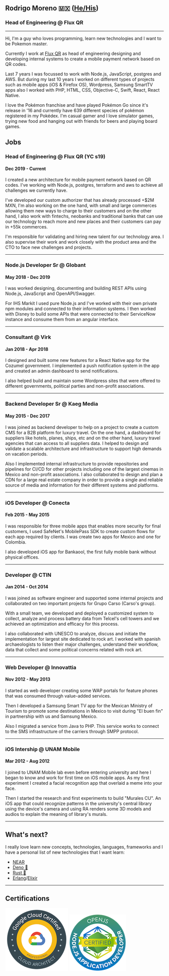## Rodrigo Moreno 🇲🇽 ([He/His](https://pronoun.is/he/his))
### Head of Engineering @ Flux QR
___

Hi, I'm a guy who loves programming, learn new technologies and I want to be Pokemon master.

Currently I work at [Flux QR](https://paywithflux.com) as head of engineering designing and developing internal systems to create a mobile payment network based on QR codes.

Last 7 years I was focussed to work with Node.js, JavaScript, postgres and AWS. But during my last 10 years I worked on different types of projects such as mobile apps (iOS & Firefox OS), Wordpress, Samsung SmartTV apps also I worked with PHP, HTML, CSS, Objective-C, Swift, React, React Native.

I love the Pokémon franchise and have played Pokémon Go since it's release in '16 and currently have 639 different species of pokémon registered in my Pokédex. I'm casual gamer and I love simulator games, trying new food and hanging out with friends for beers and playing board games.

## Jobs

### **Head of Engineering @ Flux QR (YC s19)**
#### Dec 2019 - Current

I created a new architecture for mobile payment network based on QR codes. I've working with Node.js, postgres, terraform and aws to achieve all challenges we currently have.

I've developed our custom authorizer that has already processed +$2M MXN, I'm also working on the one hand, with small and large commerces allowing them new ways to charge to their customers and on the other hand, I also work with fintechs, neobanks and traditional banks that can use our technology to reach more and new places and their customers can pay in +55k commerces.

I'm responsible for validating and hiring new talent for our technology area. I also supervise their work and work closely with the product area and the CTO to face new challenges and projects. 

---
### **Node.js Developer Sr @ Globant**
#### May 2018 - Dec 2019

I was worked designing, documenting and building REST APIs using Node.js, JavaScript and OpenAPI/Swagger.

For IHS Markit I used pure Node.js and I've worked with their own private npm modules and connected to their information systems. I then worked with Disney to build some APIs that were connected to their ServiceNow instance and consume them from an angular interface.

---
### **Consultant @ Virk**
#### Jan 2018 - Apr 2018

I designed and built some new features for a React Native app for the Cozumel government. I implemented a push notification system in the app and created an admin dashboard to send notifications.

I also helped build and maintain some Wordpress sites that were offered to different governments, political parties and non-profit associations.

---
### **Backend Developer Sr @ Kaeg Media**
#### May 2015 - Dec 2017

I was joined as backend developer to help on a project to create a custom CMS for a B2B platform for luxury travel. On the one hand, a dashboard for suppliers like hotels, planes, ships, etc and on the other hand, luxury travel agencies that can access to all suppliers data. I helped to design and validate a scalable architecture and infrastructure to support high demands on vacation periods.

Also I implemented internal infrastructure to provide repositories and pipelines for CI/CD for other projects including one of the largest cinemas in Mexico and non-profit associations. I also collaborated to design and plan a CDN for a large real estate company in order to provide a single and reliable source of media and information for their different systems and platforms.

---
### **iOS Developer @ Conecta**
#### Feb 2015 - May 2015

I was responsible for three mobile apps that enables more security for final customers, I used SafeNet's MobilePass SDK to create custom flows for each app required by clients. I was create two apps for Mexico and one for Colombia.

I also developed iOS app for Bankaool, the first fully mobile bank without physical offices.

---
### **Developer @ CTIN**
#### Jan 2014 - Oct 2014

I was joined as software engineer and supported some internal projects and collaborated on two important projects for Grupo Carso (Carso's group).

With a small team, we developed and deployed a customized system to collect, analyze and process battery data from Telcel's cell towers and we achieved an optimization and efficacy for this process.

I also collaborated with UNESCO to analyze, discuss and initiate the implementation for largest site dedicated to rock art. I worked with spanish archaeologists to listen their major challenges, understand their workflow, data that collect and some political concerns related with rock art.

---
### **Web Developer @ Innovattia**
#### Nov 2012 - May 2013

I started as web developer creating some WAP portals for feature phones that was consumed through value-added services.

Then I developed a Samsung Smart TV app for the Mexican Ministry of Tourism to promote some destinations in Mexico to visit during "El buen fin" in partnership with us and Samsung Mexico.

Also I migrated a service from Java to PHP. This service works to connect to the SMS infrastructure of the carriers through SMPP protocol.

---
### **iOS Intership @ UNAM Mobile**
#### Mar 2012 - Aug 2012

I joined to UNAM Mobile lab even before entering university and here I began to know and work for first time on iOS mobile apps. As my first experiment I created a facial recognition app that overlaid a meme into your face.

Then I started the research and first experiments to build "Murales CU". An iOS app that could recognize patterns in the university's central library using the device's camera and using RA renders some 3D models and audios to explain the meaning of library's murals.

___

## What's next?

I really love learn new concepts, technologies, languages, frameworks and I have a personal list of new technologies that I want learn:

* [NEAR](https://near.org/)
* [Deno 🦕](https://deno.land/)
* [Rust 🦀](https://www.rust-lang.org/)
* [Erlang](https://www.erlang.org/)/[Elixir](https://elixir-lang.org/)
___

## Certifications

[![GCP Cloud Architect](gcp_professional_cloud_architect.png)](https://www.credential.net/fa1366af-4823-4fcb-b553-477f5b607470) [![JSNAD](openjs_jsnad.png)](https://www.credly.com/badges/0facda80-21c4-4984-a0d6-1fb4ba72c713)